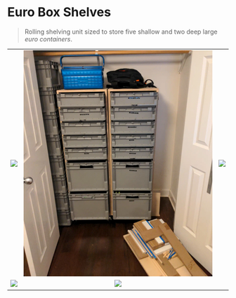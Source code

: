 # Euro Box Shelves

> Rolling shelving unit sized to store five shallow and two deep large _euro containers_.

|                                                |                                                |                                                |
| :--------------------------------------------: | :--------------------------------------------: | :--------------------------------------------: |
| <img width="1604" src="./images/shelves1.png"> | <img width="1604" src="./images/shelves2.png"> | <img width="1604" src="./images/shelves3.png"> |
| <img width="1604" src="./images/shelves4.png"> | <img width="1604" src="./images/shelves5.png"> |                                                |
